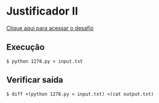 # Justificador II
[Clique aqui para acessar o desafio](https://www.urionlinejudge.com.br/judge/pt/problems/view/1278)

## Execução
```
$ python 1278.py < input.txt
```

## Verificar saída
```
$ diff <(python 1278.py < input.txt) <(cat output.txt)
```